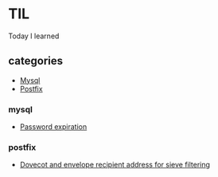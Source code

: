 # TIL
Today I learned

## categories
* [Mysql](#mysql)
* [Postfix](#postfix)

### mysql

- [Password expiration](mysql/password_expiration.md)

### postfix

- [Dovecot and envelope recipient address for sieve filtering](postfix/dovecot_and_envelope_recipient_address_for_sieve_filtering.md)
